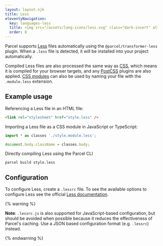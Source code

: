 ```yaml
---
layout: layout.njk
title: Less
eleventyNavigation:
  key: languages-less
  title: <img src="/assets/lang-icons/less.svg" class="dark-invert" alt=""/> Less
  order: 8
---
```


Parcel supports [Less](https://lesscss.org/) files automatically using the `@parcel/transformer-less` plugin. When a `.less` file is detected, it will be installed into your project automatically.

Compiled Less files are also processed the same way as [CSS](/languages/css/), which means it is compiled for your browser targets, and any [PostCSS](/languages/css/#postcss) plugins are also applied. [CSS modules](/languages/css/#css-modules) can also be used by naming your file with the `.module.less` extension.

## Example usage

Referencing a Less file in an HTML file:

```html
<link rel="stylesheet" href="style.less" />
```

Importing a Less file as a CSS module in JavaScript or TypeScript:

```js
import * as classes './style.module.less';

document.body.className = classes.body;
```

Directly compiling Less using the Parcel CLI

```
parcel build style.less
```

## Configuration

To configure Less, create a `.lessrc` file. To see the available options to configure Less see the official [Less documentation](http://lesscss.org/usage/#less-options).

{% warning %}

**Note**: `.lessrc.js` is also supported for JavaScript-based configuration, but should be avoided when possible because it reduces the effectiveness of Parcel's caching. Use a JSON based configuration format (e.g. `.lessrc`) instead.

{% endwarning %}
